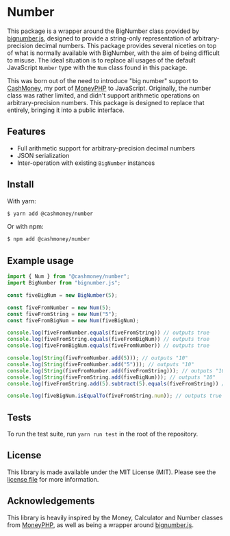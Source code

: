 # Number

This package is a wrapper around the BigNumber class provided by [bignumber.js](https://mikemcl.github.io/bignumber.js/),
designed to provide a string-only representation of arbitrary-precision decimal numbers. This package provides several
niceties on top of what is normally available with BigNumber, with the aim of being difficult to misuse. The ideal
situation is to replace all usages of the default JavaScript ``Number`` type with the ``Num`` class found in this package.

This was born out of the need to introduce "big number" support to [CashMoney](https://github.com/cashmoneyjs/cashmoney"),
my port of [MoneyPHP](https://github.com/moneyphp/money) to JavaScript. Originally, the number class was rather limited,
and didn't support arithmetic operations on arbitrary-precision numbers. This package is designed to replace that entirely,
bringing it into a public interface.

## Features

- Full arithmetic support for arbitrary-precision decimal numbers
- JSON serialization
- Inter-operation with existing ``BigNumber`` instances

## Install

With yarn:

```bash
$ yarn add @cashmoney/number
```

Or with npm:

```bash
$ npm add @cashmoney/number
```

## Example usage

```typescript
import { Num } from "@cashmoney/number";
import BigNumber from "bignumber.js";

const fiveBigNum = new BigNumber(5);

const fiveFromNumber = new Num(5);
const fiveFromString = new Num("5");
const fiveFromBigNum = new Num(fiveBigNum);

console.log(fiveFromNumber.equals(fiveFromString)) // outputs true
console.log(fiveFromString.equals(fiveFromBigNum)) // outputs true
console.log(fiveFromBigNum.equals(fiveFromNumber)) // outputs true

console.log(String(fiveFromNumber.add(5))); // outputs "10"
console.log(String(fiveFromNumber.add("5"))); // outputs "10"
console.log(String(fiveFromNumber.add(fiveFromString))); // outputs "10"
console.log(String(fiveFromString.add(fiveBigNum))); // outputs "10"
console.log(fiveFromString.add(5).subtract(5).equals(fiveFromString)) // outputs true

console.log(fiveBigNum.isEqualTo(fiveFromString.num)); // outputs true
```

## Tests

To run the test suite, run ``yarn run test`` in the root of the repository.

## License

This library is made available under the MIT License (MIT). Please see the [license file](LICENSE.txt)
for more information.

## Acknowledgements

This library is heavily inspired by the Money, Calculator and Number classes from [MoneyPHP](https://github.com/moneyphp/money),
as well as being a wrapper around [bignumber.js](https://mikemcl.github.io/bignumber.js/).
